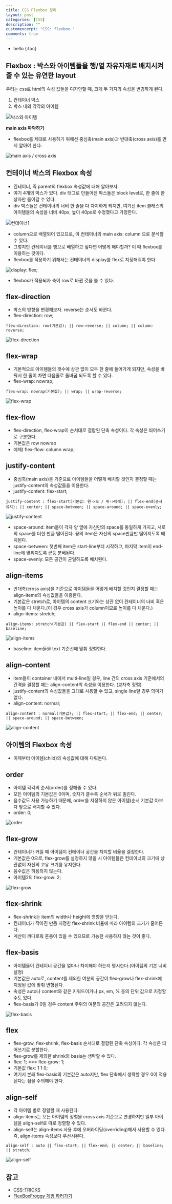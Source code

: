 ```yaml
---
title: CSS Flexbox 정리
layout: post
categories: [CSS]
description: ""
customexcerpt: "CSS: flexbox "
comments: true
---
```


* hello
{:toc}


## Flexbox : 박스와 아이템들을 행/열 자유자재로 배치시켜줄 수 있는 유연한 layout
 우리는 css로 html의 속성 값들을 디자인할 때, 크게 두 가지의 속성을 변경하게 된다.
 1. 컨테이너 박스
 2. 박스 내의 각각의 아이템
 
![박스와 아이템](/assets/img/flex1_.jpg)
 
 
 **main axis 파악하기** 
 - flexbox를 제대로 사용하기 위해선 중심축(main axis)과 반대축(cross axis)를 먼저 알아야 한다.
 
 ![main axis / cross axis](/assets/img/flex2_.jpg)
  

## 컨테이너 박스의 Flexbox 속성
 - 컨테이너, 즉 parent의 flexbox 속성값에 대해 알아보자.
 - 여기 4개의 박스가 있다. div 태그로 만들어진 박스들은 block level로, 한 줄에 한 상자만 들어갈 수 있다.
 - div 박스들은 컨테이너의 너비 한 줄을 다 차지하게 되지만, 여기선 item 클래스의 아이템들의 속성을 너비 40px, 높이 40px로 수정했다고 가정한다.
 
 ![컨테이너1](/assets/img/flex3_.jpg)
 
 - column으로 배열되어 있으므로, 이 컨테이너의 main axis: column 으로 분석할 수 있다.
 - 그렇지만 컨테이너를 행으로 배열하고 싶다면 어떻게 해야할까? 이 때 flexbox를 이용하는 것이다.
 - flexbox를 적용하기 위해서는 컨테이너의 display를 flex로 지정해줘야 한다.
 
 ![display: flex;](/assets/img/flex4_.jpg)
 - flexbox가 적용되자 축이 row로 바뀐 것을 볼 수 있다.
 


## flex-direction ##
 - 박스의 방향을 변경해보자. reverse는 순서도 바뀐다.
 - flex-direction: row;
 
 ```
 flex-direction: row(기본값); || row-reverse; || column; || column-reverse;
 ```
 
 ![flex-direction](/assets/img/flex5_.jpg)
 
## flex-wrap ##
 - 기본적으로 아이템들의 갯수에 상관 없이 모두 한 줄에 들어가게 되지만, 속성을 바꿔서 한 줄이 차면 다음줄로 줄바꿈 되도록 할 수 있다.
 - flex-wrap: nowrap;
 
 ```
 flex-wrap: nowrap(기본값); || wrap; || wrap-reverse;
 ```
 
 ![flex-wrap](/assets/img/flex6_.jpg)
 
 
## flex-flow ##
 - flex-direction, flex-wrap이 순서대로 결합된 단축 속성이다. 각 속성은 띄어쓰기로 구분한다.
 - 기본값은 row nowrap 
 - 예제) flex-flow: column wrap;
 
 
## justify-content ##
 - 중심축(main axis)을 기준으로 아이템들을 어떻게 배치할 것인지 결정할 때는 justify-content의 속성값들을 이용한다.
 - justify-content: flex-start;
 
 ```
 justify-content : flex-start(기본값: 왼->오 / 위->아래); || flex-end(순서 유지); || center; || space-between; || space-around; || space-evenly;
 ```
 
 ![justify-content](/assets/img/flex7_.jpg)
 
 - space-around: item들이 각자 양 옆에 자신만의 space를 동일하게 가지고, 서로의 space를 더한 만큼 떨어진다. 끝의 item은 자신의 space만큼만 떨어지도록 배치된다.
 - space-between: 첫번째 item은 start-line부터 시작하고, 마지막 item이 end-line에 맞춰지도록 균등 분배된다.
 - space-evenly: 모든 공간이 균일하도록 배치된다.
 
 
## align-items ##
 - 반대축(cross axis)을 기준으로 아이템들을 어떻게 배치할 것인지 결정할 때는 align-items의 속성값들을 이용한다.
 - 기본값은 stretch로, 아이템의 content 크기와는 상관 없이 컨테이너의 너비 혹은 높이를 다 채운다.(이 경우 cross axis가 column이므로 높이를 다 채운다.)
 - align-items: stretch;
 
 ```
 align-items: stretch(기본값) || flex-start || flex-end || center; || baseline;
 ```
 
 ![align-items](/assets/img/flex8_.jpg) 
 - baseline: item들을 text 기준선에 맞춰 정렬한다.
 

## align-content ##
- item들이 container 내에서 multi-line일 경우, line 간의 cross axis 기준에서의 간격을 결정할 때는 align-content의 속성을 이용한다. (교차축 정렬)
- justify-content의 속성값들을 그대로 사용할 수 있고, single line일 경우 의미가 없다.
- align-content: normal;

```
align-content : normal(기본값); || flex-start; || flex-end; || center; || space-around; || space-between;
```

![align-content](/assets/img/flex9_.jpg)


## 아이템의 Flexbox 속성 
- 이제부터 아이템(child)의 속성값에 대해 다뤄본다.

## order ##
- 아이템 각각의 순서(order)를 정해줄 수 있다. 
- 모든 아이템의 기본값은 0이며, 숫자가 클수록 순서가 뒤로 밀린다. 
- 음수값도 사용 가능하기 때문에, order를 지정하지 않은 아이템(순서 기본값 0)보다 앞으로 배치할 수 있다.
- order: 0;

![order](/assets/img/flex10_.jpg)


## flex-grow ##
- 컨테이너가 커질 때 아이템이 컨테이너 공간을 차지할 비율을 결정한다.
- 기본값은 0으로, flex-grow를 설정하지 않을 시 아이템들은 컨테이너의 크기에 상관없이 자신의 고유 크기를 유지한다.
- 음수값은 허용되지 않는다.
- 아이템2의 flex-grow: 2;

![flex-grow](/assets/img/flex11_.gif)


## flex-shrink ##
- flex-shrink는 item의 width나 height에 영향을 받는다.
- 컨테이너가 작아진 만큼 지정한 flex-shrink 비율에 따라 아이템의 크기가 줄어든다.
- 계산이 까다로워 혼동이 있을 수 있으므로 가능한 사용하지 않는 것이 좋다.


## flex-basis ##
- 아이템들이 컨테이너 공간을 얼마나 차지해야 하는지 명시한다.(아이템의 기본 너비 설정)
- 기본값은 auto로, content를 제외한 여분의 공간이 flex-grow나 flex-shrink에 지정된 값에 맞춰 변형된다.
- 속성은 auto나 content와 같은 키워드이거나 px, em, % 등의 단위 값으로 지정할 수도 있다.
- flex-basis가 0일 경우 content 주위의 여분의 공간은 고려되지 않는다.

![flex-basis](/assets/img/flex12_.jpg)


## flex ##
- flex-grow, flex-shrink, flex-basis 순서대로 결합된 단축 속성이다. 각 속성은 띄어쓰기로 분할한다.
- flex-grow를 제외한 shrink와 basis는 생략할 수 있다.
- flex: 1; === flex-grow: 1;
- 기본값 flex: 1 1 0;
- 여기서 본래 flex-basis의 기본값은 auto지만, flex 단축에서 생략할 경우 0이 적용된다는 점을 주의해야 한다.


## align-self ##
- 각 아이템 별로 정렬할 때 사용된다.
- align-items는 모든 아이템의 정렬을 cross axis 기준으로 변경하지만 일부 아이템을 align-self로 따로 정렬할 수 있다.
- align-self는 align-items 사용 후에 오버라이딩(overriding)해서 사용할 수 있다. 즉, align-items 속성보다 우선시된다.

```
align-self : auto || flex-start; || flex-end; || center; || baseline; || stretch;
```

![align-self](/assets/img/flex13_.jpg)


## 참고 ##
- [CSS-TRICKS](https://css-tricks.com/snippets/css/a-guide-to-flexbox/)
- [FlexBoxFroggy 게임 하러가기](https://flexboxfroggy.com/#ko)

